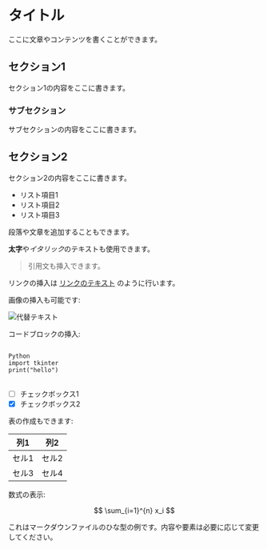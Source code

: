 # タイトル

ここに文章やコンテンツを書くことができます。

## セクション1

セクション1の内容をここに書きます。

### サブセクション

サブセクションの内容をここに書きます。

## セクション2

セクション2の内容をここに書きます。

- リスト項目1
- リスト項目2
- リスト項目3

段落や文章を追加することもできます。

**太字**や*イタリック*のテキストも使用できます。

> 引用文も挿入できます。

リンクの挿入は [リンクのテキスト](https://example.com) のように行います。

画像の挿入も可能です:

![代替テキスト](path/to/image.jpg)

コードブロックの挿入:

<pre>
<code class="language-python">
Python
import tkinter
print("hello")
</code>
</pre>

- [ ] チェックボックス1
- [x] チェックボックス2

表の作成もできます:

| 列1 | 列2 |
| --- | --- |
| セル1 | セル2 |
| セル3 | セル4 |

数式の表示:

$$
\sum_{i=1}^{n} x_i
$$

これはマークダウンファイルのひな型の例です。内容や要素は必要に応じて変更してください。
